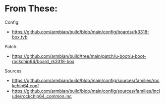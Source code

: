 # From These:
Config
- https://github.com/armbian/build/blob/main/config/boards/rk3318-box.tvb

Patch
- https://github.com/armbian/build/tree/main/patch/u-boot/u-boot-rockchip64/board_rk3318-box

Sources
- https://github.com/armbian/build/blob/main/config/sources/families/rockchip64.conf
- https://github.com/armbian/build/blob/main/config/sources/families/include/rockchip64_common.inc
